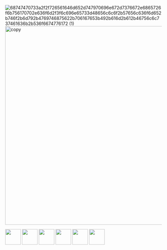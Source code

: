 ![68747470733a2f2f726561646d652d747970696e672d7376672e6865726f6b756170702e636f6d2f3f6c696e65733d48656c6c6f2b57656c636f6d652b746f2b6d792b4769746875622b706167653b492b616d2b612b46756c6c737461636b2b536f6674776172 (1)](https://user-images.githubusercontent.com/88801652/211310365-3979f285-79c1-4394-ae45-59709d41b0c8.svg)
<img width="638" alt="copy" src="https://user-images.githubusercontent.com/88801652/211781638-b6c0f855-ce7e-4ffa-b79c-3340cdb9ca15.png">



<p dir="auto"><code><a href="https://www.microsoft.com/" rel="nofollow"><img height="50" src="https://camo.githubusercontent.com/6456555b87de685401a659b00088c69011f40ed2d5942bf5217896888d0d88d5/68747470733a2f2f7365656b6c6f676f2e636f6d2f696d616765732f312f6e65742d636f72652d6c6f676f2d453832434534463730312d7365656b6c6f676f2e636f6d2e706e67" data-canonical-src="https://seeklogo.com/images/1/net-core-logo-E82CE4F701-seeklogo.com.png" style="max-width: 100%;"></a></code>
<code><a href="https://learn.microsoft.com/en-us/dotnet/csharp/" rel="nofollow"><img height="50" src="https://camo.githubusercontent.com/e5f1cbf59a8752f8a31ba28ea3b788daf4c188a84870865acfc16c5567bfd5ce/68747470733a2f2f7365656b6c6f676f2e636f6d2f696d616765732f432f632d73686172702d632d6c6f676f2d303246313737313442412d7365656b6c6f676f2e636f6d2e706e67" data-canonical-src="https://seeklogo.com/images/C/c-sharp-c-logo-02F17714BA-seeklogo.com.png" style="max-width: 100%;"></a></code>
<code><a href="https://www.microsoft.com/tr-tr/" rel="nofollow"><img height="50" src="https://camo.githubusercontent.com/f3c5e64857a25f3cd9de9b3d58433710161694868134897b8e1cc53bc553b699/68747470733a2f2f7365656b6c6f676f2e636f6d2f696d616765732f4d2f6d6963726f736f66742d73716c2d7365727665722d6c6f676f2d393641463439453242332d7365656b6c6f676f2e636f6d2e706e67" data-canonical-src="https://seeklogo.com/images/M/microsoft-sql-server-logo-96AF49E2B3-seeklogo.com.png" style="max-width: 100%;"></a></code>
<code><a href="#"><img height="50" src="https://camo.githubusercontent.com/6909ff9690ba45eda5e4eddcdcde64f75621ec05baae2738bb88144de1f06f0f/68747470733a2f2f7365656b6c6f676f2e636f6d2f696d616765732f4a2f6a6176617363726970742d6a732d6c6f676f2d323934393730313730322d7365656b6c6f676f2e636f6d2e706e67" data-canonical-src="https://seeklogo.com/images/J/javascript-js-logo-2949701702-seeklogo.com.png" style="max-width: 100%;"></a></code>
<code><a href="#"><img height="50" src="https://camo.githubusercontent.com/954bcfc4229a2567a8ddd6279e5c37b9b5a894401ae413b39e808e013989f6e8/68747470733a2f2f7365656b6c6f676f2e636f6d2f696d616765732f472f6769746875622d6c6f676f2d373838304438304238442d7365656b6c6f676f2e636f6d2e706e67" data-canonical-src="https://seeklogo.com/images/G/github-logo-7880D80B8D-seeklogo.com.png" style="max-width: 100%;"></a></code>
<code><a href="https://angular.io/" rel="nofollow"><img height="50" src="https://camo.githubusercontent.com/8e7e42fa33522ed66467b8b5bc2eb9143f4c94872072c66df9f34c62ad198def/68747470733a2f2f7365656b6c6f676f2e636f6d2f696d616765732f412f616e67756c61722d6c6f676f2d423736423143444539382d7365656b6c6f676f2e636f6d2e706e67" data-canonical-src="https://seeklogo.com/images/A/angular-logo-B76B1CDE98-seeklogo.com.png" style="max-width: 100%;"></a></code></p>


<picture>
<source 
  srcset="https://github-readme-stats.vercel.app/api?username=anuraghazra&show_icons=true&theme=dark"
  media="(prefers-color-scheme: dark)"
/>
<source
  srcset="https://github-readme-stats.vercel.app/api?username=anuraghazra&show_icons=true"
  media="(prefers-color-scheme: black), (prefers-color-scheme: no-preference)"
/>
  </picture>

